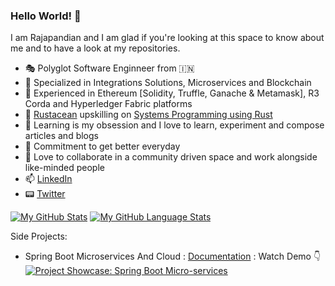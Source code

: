 ### Hello World! 👋

I am Rajapandian and I am glad if you're looking at this space to know about me and to have a look at my repositories.

- 🎭 Polyglot Software Enginneer from 🇮🇳
- 📶 Specialized in Integrations Solutions, Microservices and Blockchain
- 🔗 Experienced in Ethereum [Solidity, Truffle, Ganache & Metamask], R3 Corda and Hyperledger Fabric platforms
- 🔰 [Rustacean](https://www.rustaceans.org) upskilling on [Systems Programming using Rust](https://www.rust-lang.org)
- 📝 Learning is my obsession and I love to learn, experiment and compose articles and blogs
- 🏁 Commitment to get better everyday
- 👐 Love to collaborate in a community driven space and work alongside like-minded people
- 📫 [LinkedIn](https://www.linkedin.com/in/rajapandianc/)
- 📟 [Twitter](https://twitter.com/crpcodes)

[![My GitHub Stats](https://github-readme-stats.vercel.app/api/?username=crpdev&count_private=true&theme=tokyonight&showicons=true)]()
[![My GitHub Language Stats](https://github-readme-stats.vercel.app/api/top-langs/?username=crpdev&langs_count=5&theme=tokyonight)]()


Side Projects:

- Spring Boot Microservices And Cloud : [Documentation](https://github.com/crpdev/mssc-oil-service/blob/master/README.md) : Watch Demo 👇
    [![Project Showcase: Spring Boot Micro-services](https://i.ibb.co/cTS4WY2/vlcsnap-2020-09-29-07h08m45s824.png)](https://youtu.be/lC-nW6g55z4)
